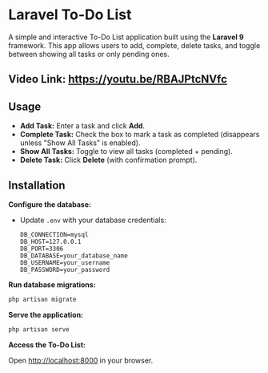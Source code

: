 



# Laravel To-Do List

A simple and interactive To-Do List application built using the **Laravel 9** framework. This app allows users to add, complete, delete tasks, and toggle between showing all tasks or only pending ones.


## **Video Link: https://youtu.be/RBAJPtcNVfc**


## Usage

- **Add Task:** Enter a task and click **Add**.
- **Complete Task:** Check the box to mark a task as completed (disappears unless "Show All Tasks" is enabled).
- **Show All Tasks:** Toggle to view all tasks (completed + pending).
- **Delete Task:** Click **Delete** (with confirmation prompt).

## Installation

 **Configure the database:**
   - Update `.env` with your database credentials:
     ```
     DB_CONNECTION=mysql
     DB_HOST=127.0.0.1
     DB_PORT=3306
     DB_DATABASE=your_database_name
     DB_USERNAME=your_username
     DB_PASSWORD=your_password
     ```

 **Run database migrations:**

   ```bash
   php artisan migrate
   ```

 **Serve the application:**

   ```bash
   php artisan serve
   ```

 **Access the To-Do List:**

   Open [http://localhost:8000](http://localhost:8000) in your browser.




